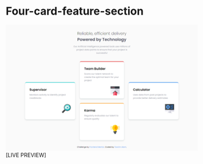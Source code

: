 # Four-card-feature-section
![Four card feature section](/images/preview.png 'Four card feature section')
[LIVE PREVIEW]
